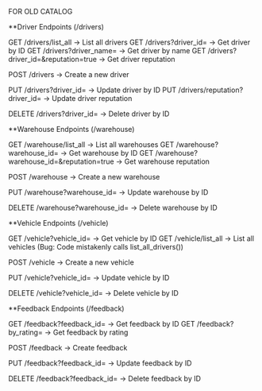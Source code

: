 FOR OLD CATALOG

  **Driver Endpoints (/drivers)

GET /drivers/list_all → List all drivers
GET /drivers?driver_id=<id> → Get driver by ID
GET /drivers?driver_name=<name> → Get driver by name
GET /drivers?driver_id=<id>&reputation=true → Get driver reputation

POST /drivers → Create a new driver

PUT /drivers?driver_id=<id> → Update driver by ID
PUT /drivers/reputation?driver_id=<id> → Update driver reputation

DELETE /drivers?driver_id=<id> → Delete driver by ID

**Warehouse Endpoints (/warehouse)

GET /warehouse/list_all → List all warehouses
GET /warehouse?warehouse_id=<id> → Get warehouse by ID
GET /warehouse?warehouse_id=<id>&reputation=true → Get warehouse reputation

POST /warehouse → Create a new warehouse

PUT /warehouse?warehouse_id=<id> → Update warehouse by ID
  
DELETE /warehouse?warehouse_id=<id> → Delete warehouse by ID

**Vehicle Endpoints (/vehicle)

GET /vehicle?vehicle_id=<id> → Get vehicle by ID
GET /vehicle/list_all → List all vehicles (Bug: Code mistakenly calls list_all_drivers())

POST /vehicle → Create a new vehicle

PUT /vehicle?vehicle_id=<id> → Update vehicle by ID
  
DELETE /vehicle?vehicle_id=<id> → Delete vehicle by ID

**Feedback Endpoints (/feedback)

GET /feedback?feedback_id=<id> → Get feedback by ID
GET /feedback?by_rating=<rating> → Get feedback by rating

POST /feedback → Create feedback

PUT /feedback?feedback_id=<id> → Update feedback by ID
  
DELETE /feedback?feedback_id=<id> → Delete feedback by ID
